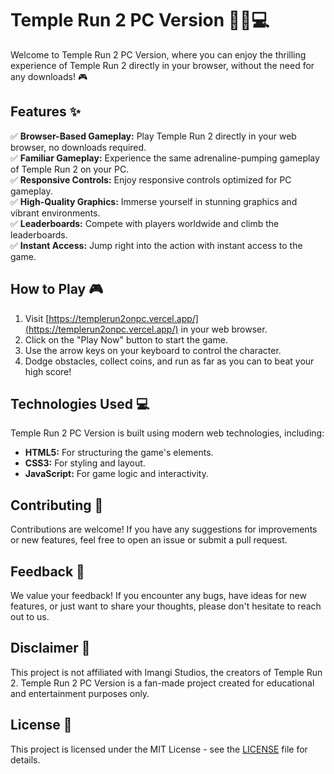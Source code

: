 # Temple Run 2 PC Version 🏃‍♂️💻

Welcome to Temple Run 2 PC Version, where you can enjoy the thrilling experience of Temple Run 2 directly in your browser, without the need for any downloads! 🎮

## Features ✨

✅ **Browser-Based Gameplay:** Play Temple Run 2 directly in your web browser, no downloads required.  
✅ **Familiar Gameplay:** Experience the same adrenaline-pumping gameplay of Temple Run 2 on your PC.  
✅ **Responsive Controls:** Enjoy responsive controls optimized for PC gameplay.  
✅ **High-Quality Graphics:** Immerse yourself in stunning graphics and vibrant environments.  
✅ **Leaderboards:** Compete with players worldwide and climb the leaderboards.  
✅ **Instant Access:** Jump right into the action with instant access to the game.

## How to Play 🎮

1. Visit [https://templerun2onpc.vercel.app/](https://templerun2onpc.vercel.app/) in your web browser.
2. Click on the "Play Now" button to start the game.
3. Use the arrow keys on your keyboard to control the character.
4. Dodge obstacles, collect coins, and run as far as you can to beat your high score!

## Technologies Used 💻

Temple Run 2 PC Version is built using modern web technologies, including:

- **HTML5:** For structuring the game's elements.
- **CSS3:** For styling and layout.
- **JavaScript:** For game logic and interactivity.

## Contributing 🤝

Contributions are welcome! If you have any suggestions for improvements or new features, feel free to open an issue or submit a pull request.

## Feedback 📝

We value your feedback! If you encounter any bugs, have ideas for new features, or just want to share your thoughts, please don't hesitate to reach out to us.

## Disclaimer 📣

This project is not affiliated with Imangi Studios, the creators of Temple Run 2. Temple Run 2 PC Version is a fan-made project created for educational and entertainment purposes only.

## License 📄

This project is licensed under the MIT License - see the [LICENSE](LICENSE) file for details.
